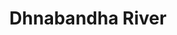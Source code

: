 ---
title: "Dhnabandha River"
title_bn: "ধনাবান্ধা নদী"
description: "This is the river that comes out from Jamuna river, which streaming via Sirajganj to meet again at Fuljor."
---
